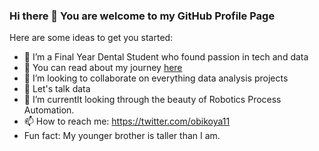 ### Hi there 👋 You are welcome to my GitHub Profile Page

Here are some ideas to get you started:

- 🔭 I’m a Final Year Dental Student who found passion in tech and data 
- 🤔 You can read about my journey [here](https://medium.com/@data_doctor/falling-in-love-with-tech-while-keeping-up-with-dental-school-and-now-a-data-doctor-3cc10191a9fa)
- 👯 I’m looking to collaborate on everything data analysis projects
- 💬 Let's talk data
- 🌱 I’m currentlt looking through the beauty of Robotics Process Automation.
- 📫 How to reach me: https://twitter.com/obikoya11
- Fun fact: My younger brother is taller than I am.
